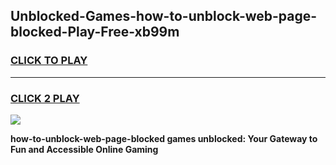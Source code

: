 
## Unblocked-Games-how-to-unblock-web-page-blocked-Play-Free-xb99m
<h3>
<a href="https://premium76.site?title=how-to-unblock-web-page-blocked&ref=21A">CLICK TO PLAY</a></h3>
<hr>

<h3>
<a href="https://premium76.site?title=how-to-unblock-web-page-blocked&ref=21A">CLICK 2 PLAY</a>
  
</h3>

<a href="https://premium76.site?title=how-to-unblock-web-page-blocked&ref=21A"><img src="https://clearcache.store/games.png"></a>


**how-to-unblock-web-page-blocked games unblocked: Your Gateway to Fun and Accessible Online Gaming**
